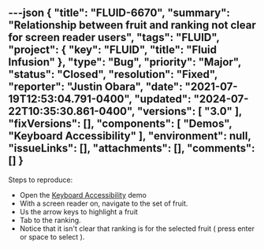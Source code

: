 ---json
{
  "title": "FLUID-6670",
  "summary": "Relationship between fruit and ranking not clear for screen reader users",
  "tags": "FLUID",
  "project": {
    "key": "FLUID",
    "title": "Fluid Infusion"
  },
  "type": "Bug",
  "priority": "Major",
  "status": "Closed",
  "resolution": "Fixed",
  "reporter": "Justin Obara",
  "date": "2021-07-19T12:53:04.791-0400",
  "updated": "2024-07-22T10:35:30.861-0400",
  "versions": [
    "3.0"
  ],
  "fixVersions": [],
  "components": [
    "Demos",
    "Keyboard Accessibility"
  ],
  "environment": null,
  "issueLinks": [],
  "attachments": [],
  "comments": []
}
---
Steps to reproduce:

* Open the [Keyboard Accessibility](https://build-infusion.fluidproject.org/demos/keyboard-a11y/) demo
* With a screen reader on, navigate to the set of fruit.
* Us the arrow keys to highlight a fruit
* Tab to the ranking.
* Notice that it isn't clear that ranking is for the selected fruit ( press enter or space to select ).

        